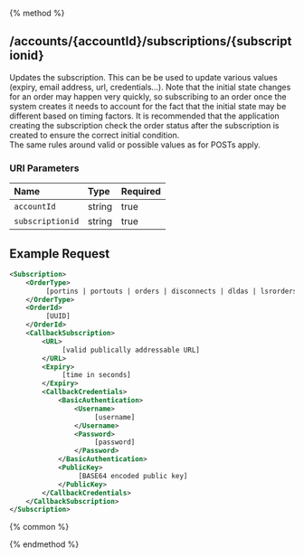 {% method %}
## /accounts/{accountId}/subscriptions/{subscriptionid}

Updates the subscription. This can be be used to update various values (expiry, email address, url, credentials...).
Note that the initial state changes for an order may happen very quickly, so subscribing to an
order once the system creates it needs to account for the fact that the initial state may be
different based on timing factors. It is recommended that the application creating the
subscription check the order status after the subscription is created to ensure the correct initial
condition. <br>
The same rules around valid or possible values as for POSTs apply.



### URI Parameters
| Name | Type | Required |
|:-----|:-----|:---------|
| `accountId` | string | true |
| `subscriptionid` | string | true |





## Example Request
```xml
<Subscription>
    <OrderType>
         [portins | portouts | orders | disconnects | dldas | lsrorders | e911s | tnoptions | externalTns] 
    </OrderType>
    <OrderId>
         [UUID] 
    </OrderId>
    <CallbackSubscription>
        <URL>
             [valid publically addressable URL] 
        </URL>
        <Expiry>
             [time in seconds] 
        </Expiry>
        <CallbackCredentials>
            <BasicAuthentication>
                <Username>
                     [username] 
                </Username>
                <Password>
                     [password] 
                </Password>
            </BasicAuthentication>
            <PublicKey>
                 [BASE64 encoded public key] 
            </PublicKey>
        </CallbackCredentials>
    </CallbackSubscription>
</Subscription>
```


{% common %}



{% endmethod %}